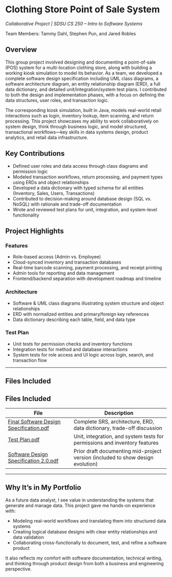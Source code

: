 # Clothing Store Point of Sale System  
*Collaborative Project | SDSU CS 250 – Intro to Software Systems*

Team Members: Tammy Dahl, Stephen Pun, and Jared Robles

## Overview

This group project involved designing and documenting a point-of-sale (POS) system for a multi-location clothing store, along with building a working kiosk simulation to model its behavior. As a team, we developed a complete software design specification including UML class diagrams, a software architecture diagram, an entity relationship diagram (ERD), a full data dictionary, and detailed unit/integration/system test plans. I contributed to both the design and implementation phases, with a focus on defining the data structures, user roles, and transaction logic.

The corresponding kiosk simulation, built in Java, models real-world retail interactions such as login, inventory lookup, item scanning, and return processing. This project showcases my ability to work collaboratively on system design, think through business logic, and model structured, transactional workflows—key skills in data systems design, product analytics, and retail data infrastructure.

## Key Contributions

- Defined user roles and data access through class diagrams and permission logic  
- Modeled transaction workflows, return processing, and payment types using ERDs and object relationships  
- Developed a data dictionary with typed schema for all entities (Inventory, Sales, Users, Transactions)  
- Contributed to decision-making around database design (SQL vs. NoSQL) with rationale and trade-off documentation  
- Wrote and reviewed test plans for unit, integration, and system-level functionality  

## Project Highlights

### Features

- Role-based access (Admin vs. Employee)  
- Cloud-synced inventory and transaction databases  
- Real-time barcode scanning, payment processing, and receipt printing  
- Admin tools for reporting and data management  
- Frontend/backend separation with development roadmap and timeline  

### Architecture

- Software & UML class diagrams illustrating system structure and object relationships  
- ERD with normalized entities and primary/foreign key references  
- Data dictionary describing each table, field, and data type  

### Test Plan

- Unit tests for permission checks and inventory functions  
- Integration tests for method and database interactions  
- System tests for role access and UI logic across login, search, and transaction flow  

---

## Files Included

## Files Included

| File                                                                 | Description                                                                 |
|----------------------------------------------------------------------|-----------------------------------------------------------------------------|
| [Final Software Design Specification.pdf](./Final%20Software%20Design%20Specification.pdf) | Complete SRS, architecture, ERD, data dictionary, trade-off discussion      |
| [Test Plan.pdf](./%20Test%20Plan.pdf)                                   | Unit, integration, and system tests for permissions and inventory features  |
| [Software Design Specification 2.0.pdf](./history/Software%20Design%20Specification%202.0.pdf) | Prior draft documenting mid-project version (included to show design evolution) |

---

## Why It’s in My Portfolio

As a future data analyst, I see value in understanding the systems that generate and manage data. This project gave me hands-on experience with:

- Modeling real-world workflows and translating them into structured data systems  
- Creating logical database designs with clear entity relationships and data validation  
- Collaborating cross-functionally to document, test, and refine a software product  

It also reflects my comfort with software documentation, technical writing, and thinking through product design from both a business and engineering perspective.
